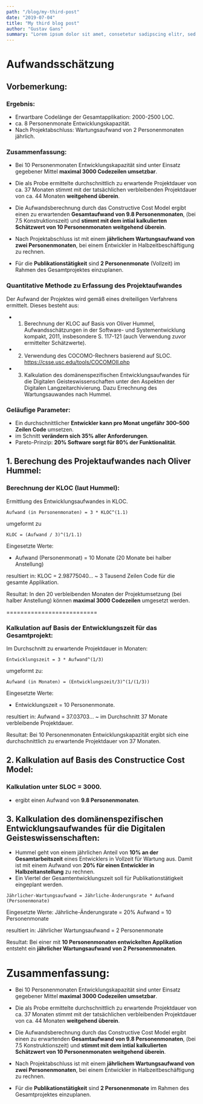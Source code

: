```yaml
---
path: "/blog/my-third-post"
date: "2019-07-04"
title: "My third blog post"
author: "Gustav Gans"
summary: "Lorem ipsum dolor sit amet, consetetur sadipscing elitr, sed diam nonumy eirmod tempor invidunt ut labore et dolore magna aliquyam erat, sed diam voluptua. At vero eos et accusam et justo duo dolores et ea rebum. Stet clita kasd"
---
```



# Aufwandsschätzung

## Vorbemerkung: 

### Ergebnis:
- Erwartbare Codelänge der Gesamtapplikation: 2000-2500 LOC.
- ca. 8 Personenmonate Entwicklungskapazität.
- Nach Projektabschluss: Wartungsaufwand von 2 Personenmonaten jährlich. 


### Zusammenfassung:

- Bei 10 Personenmonaten Entwicklungskapazität sind unter Einsatz gegebener Mittel __maximal 3000 Codezeilen umsetzbar__.
- Die als Probe ermittelte durchschnittlich zu erwartende Projektdauer von ca. 37 Monaten stimmt mit der tatsächlichen 
  verbleibenden Projektdauer von ca. 44 Monaten __weitgehend überein__.
- Die Aufwandsberechnung durch das Constructive Cost Model ergibt einen zu erwartenden __Gesamtaufwand von 9.8 Personenmonaten__, 
  (bei 7.5 Konstruktionszeit) und __stimmt mit dem intial kalkulierten Schätzwert von 10 Personenmonaten weitgehend überein__. 

- Nach Projektabschluss ist mit einem __jährlichem Wartungsaufwand von zwei Personenmonaten__, bei einem Entwickler in Halbzeitbeschäftigung zu rechnen.
- Für die __Publikationstätigkeit__ sind __2 Personenmonate__ (Vollzeit) im Rahmen des Gesamtprojektes einzuplanen. 


### Quantitative Methode zu Erfassung des Projektaufwandes

Der Aufwand der Projektes wird gemäß eines dreiteiligen Verfahrens ermittelt.
Dieses besteht aus:
- 1. Berechnung  der KLOC auf Basis von Oliver Hummel, Aufwandsschätzungen in der Software- und Systementwicklung kompakt, 2011, insbesondere S. 117-121 (auch Verwendung zuvor ermittelter Schätzwerte).
- 2. Verwendung des COCOMO-Rechners basierend auf SLOC. https://csse.usc.edu/tools/COCOMOII.php
- 3. Kalkulation des domänenspezifischen Entwicklungsaufwandes für die Digitalen Geisteswissenschaften unter den Aspekten der Digitalen Langzeitarchivierung. Dazu Errechnung des Wartungsauwandes nach Hummel. 


### Geläufige Parameter:

- Ein durchschnittlicher __Entwickler kann pro Monat ungefähr 300–500 Zeilen Code__ umsetzen. 
- im Schnitt __verändern sich 35% aller Anforderungen__.
- Pareto-Prinzip: __20% Software sorgt für 80% der Funktionalität__.


## 1. Berechung des Projektaufwandes nach Oliver Hummel:

### Berechnung der KLOC (laut Hummel):

Ermittlung des Entwicklungsaufwandes in KLOC. 

```
Aufwand (in Personenmonaten) = 3 * KLOC^(1.1)

```

umgeformt zu

```
KLOC = (Aufwand / 3)^(1/1.1)

```

Eingesetzte Werte:
- Aufwand (Personenmonat) = 10 Monate (20 Monate bei halber Anstellung)

resultiert in:
KLOC = 2.98775040... ~ 3 Tausend Zeilen Code für die gesamte Applikation.

Resultat:
In den 20 verbleibenden Monaten der Projektumsetzung (bei halber Anstellung) können 
__maximal 3000 Codezeilen__ umgesetzt werden.


==========================

### Kalkulation auf Basis der Entwicklungszeit für das Gesamtprojekt: 


Im Durchschnitt zu erwartende Projektdauer in Monaten: 

```
Entwicklungszeit = 3 * Aufwand^(1/3)

```

umgeformt zu:

```
Aufwand (in Monaten) = (Entwicklungszeit/3)^(1/(1/3))

```

Eingesetzte Werte:
- Entwicklungszeit = 10 Personenmonate.

resultiert in:
Aufwand =  37.03703... ~ im Durchschnitt 37 Monate verbleibende Projektdauer.

Resultat:
Bei 10 Personenmonaten Entwicklungskapazität ergibt sich eine durchschnittlich zu erwartende
Projektdauer von 37 Monaten.


## 2. Kalkulation auf Basis des Constructice Cost Model:

### Kalkulation unter SLOC = 3000.
- ergibt einen Aufwand von __9.8 Personenmonaten__.


## 3. Kalkulation des domänenspezifischen Entwicklungsaufwandes für die Digitalen Geisteswissenschaften:

- Hummel geht von einem jährlichen Anteil von __10% an der Gesamtarbeitszeit__ eines Entwicklers in Vollzeit für Wartung aus. Damit ist mit einem Aufwand von __20% für einen Entwickler in Halbzeitanstellung__ zu rechnen. 
- Ein Viertel der Gesamtentwicklungszeit soll für Publikationstätigkeit eingeplant werden.


```
Jährlicher-Wartungsaufwand = Jährliche-Änderungsrate * Aufwand (Personenmonate)

```

Eingesetzte Werte: 
Jährliche-Änderungsrate = 20%
Aufwand = 10 Personenmonate

resultiert in:
Jährlicher Wartungsaufwand =  2 Personenmonate

Resultat:
Bei einer mit __10 Personenmonaten entwickelten Applikation__ entsteht ein __jährlicher Wartungsaufwand von 2 Personenmonaten__.


# Zusammenfassung:

- Bei 10 Personenmonaten Entwicklungskapazität sind unter Einsatz gegebener Mittel __maximal 3000 Codezeilen umsetzbar__.
- Die als Probe ermittelte durchschnittlich zu erwartende Projektdauer von ca. 37 Monaten stimmt mit der tatsächlichen 
  verbleibenden Projektdauer von ca. 44 Monaten __weitgehend überein__.
- Die Aufwandsberechnung durch das Constructive Cost Model ergibt einen zu erwartenden __Gesamtaufwand von 9.8 Personenmonaten__, 
  (bei 7.5 Konstruktionszeit) und __stimmt mit dem intial kalkulierten Schätzwert von 10 Personenmonaten weitgehend überein__. 

- Nach Projektabschluss ist mit einem __jährlichem Wartungsaufwand von zwei Personenmonaten__, bei einem Entwickler in Halbzeitbeschäftigung zu rechnen.
- Für die __Publikationstätigkeit__ sind __2 Personenmonate__ im Rahmen des Gesamtprojektes einzuplanen. 


